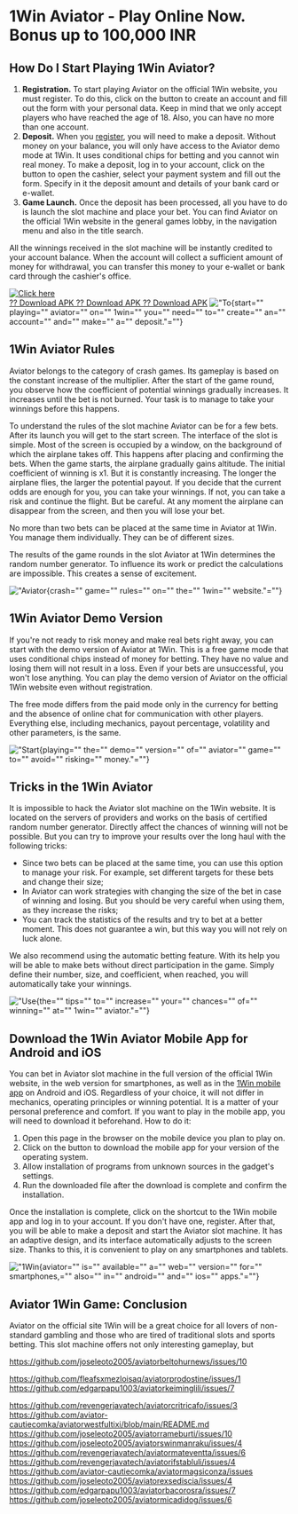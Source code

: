 # 1Win Aviator - Play Online Now. Bonus up to 100,000 INR

## How Do I Start Playing 1Win Aviator?

1.  **Registration.** To start playing Aviator on the official 1Win
    website, you must register. To do this, click on the button to
    create an account and fill out the form with your personal data.
    Keep in mind that we only accept players who have reached the age
    of 18. Also, you can have no more than one account.
2.  **Deposit.** When you
    [register](\%22https://1winbet.in/registration/\%22), you will need
    to make a deposit. Without money on your balance, you will only have
    access to the Aviator demo mode at 1Win. It uses conditional chips
    for betting and you cannot win real money. To make a deposit, log in
    to your account, click on the button to open the cashier, select
    your payment system and fill out the form. Specify in it the deposit
    amount and details of your bank card or e-wallet.
3.  **Game Launch.** Once the deposit has been processed, all you have
    to do is launch the slot machine and place your bet. You can find
    Aviator on the official 1Win website in the general games lobby, in
    the navigation menu and also in the title search.

All the winnings received in the slot machine will be instantly credited
to your account balance. When the account will collect a sufficient
amount of money for withdrawal, you can transfer this money to your
e-wallet or bank card through the cashier's office.

[![Click
here](https://readscoops.com/wp-content/uploads/2023/03/Readscoop-aviator-1-1.jpg)](https://traff.sbs/deff)\
[?? Download APK ?? Download APK ?? Download
APK](https://traff.sbs/deff)
!["To](\%22https://1winbet.in/wp-content/uploads/2024/02/aviator-1win-how-start.webp\%22){start=""
playing="" aviator="" on="" 1win="" you="" need="" to="" create="" an=""
account="" and="" make="" a="" deposit."=""}

## 1Win Aviator Rules

Aviator belongs to the category of crash games. Its gameplay is based on
the constant increase of the multiplier. After the start of the game
round, you observe how the coefficient of potential winnings gradually
increases. It increases until the bet is not burned. Your task is to
manage to take your winnings before this happens.

To understand the rules of the slot machine Aviator can be for a few
bets. After its launch you will get to the start screen. The interface
of the slot is simple. Most of the screen is occupied by a window, on
the background of which the airplane takes off. This happens after
placing and confirming the bets. When the game starts, the airplane
gradually gains altitude. The initial coefficient of winning is x1. But
it is constantly increasing. The longer the airplane flies, the larger
the potential payout. If you decide that the current odds are enough for
you, you can take your winnings. If not, you can take a risk and
continue the flight. But be careful. At any moment the airplane can
disappear from the screen, and then you will lose your bet.

No more than two bets can be placed at the same time in Aviator at 1Win.
You manage them individually. They can be of different sizes.

The results of the game rounds in the slot Aviator at 1Win determines
the random number generator. To influence its work or predict the
calculations are impossible. This creates a sense of excitement.

!["Aviator](\%22https://1winbet.in/wp-content/uploads/2024/02/aviator-1win-rules.webp\%22){crash=""
game="" rules="" on="" the="" 1win="" website."=""}

## 1Win Aviator Demo Version

If you're not ready to risk money and make real bets right away, you can
start with the demo version of Aviator at 1Win. This is a free game mode
that uses conditional chips instead of money for betting. They have no
value and losing them will not result in a loss. Even if your bets are
unsuccessful, you won't lose anything. You can play the demo version of
Aviator on the official 1Win website even without registration.

The free mode differs from the paid mode only in the currency for
betting and the absence of online chat for communication with other
players. Everything else, including mechanics, payout percentage,
volatility and other parameters, is the same.

!["Start](\%22https://1winbet.in/wp-content/uploads/2024/02/aviator-1win-demo-version.webp\%22){playing=""
the="" demo="" version="" of="" aviator="" game="" to="" avoid=""
risking="" money."=""}

## Tricks in the 1Win Aviator

It is impossible to hack the Aviator slot machine on the 1Win website.
It is located on the servers of providers and works on the basis of
certified random number generator. Directly affect the chances of
winning will not be possible. But you can try to improve your results
over the long haul with the following tricks:

-   Since two bets can be placed at the same time, you can use this
    option to manage your risk. For example, set different targets for
    these bets and change their size;
-   In Aviator can work strategies with changing the size of the bet in
    case of winning and losing. But you should be very careful when
    using them, as they increase the risks;
-   You can track the statistics of the results and try to bet at a
    better moment. This does not guarantee a win, but this way you will
    not rely on luck alone.

We also recommend using the automatic betting feature. With its help you
will be able to make bets without direct participation in the game.
Simply define their number, size, and coefficient, when reached, you
will automatically take your winnings.

!["Use](\%22https://1winbet.in/wp-content/uploads/2024/02/aviator-1win-tricks.webp\%22){the=""
tips="" to="" increase="" your="" chances="" of="" winning="" at=""
1win="" aviator."=""}

## Download the 1Win Aviator Mobile App for Android and iOS

You can bet in Aviator slot machine in the full version of the official
1Win website, in the web version for smartphones, as well as in the
[1Win mobile app](\%22https://1winbet.in/app/\%22) on Android and iOS.
Regardless of your choice, it will not differ in mechanics, operating
principles or winning potential. It is a matter of your personal
preference and comfort. If you want to play in the mobile app, you will
need to download it beforehand. How to do it:

1.  Open this page in the browser on the mobile device you plan to play
    on.
2.  Click on the button to download the mobile app for your version of
    the operating system.
3.  Allow installation of programs from unknown sources in the gadget's
    settings.
4.  Run the downloaded file after the download is complete and confirm
    the installation.

Once the installation is complete, click on the shortcut to the 1Win
mobile app and log in to your account. If you don't have one, register.
After that, you will be able to make a deposit and start the Aviator
slot machine. It has an adaptive design, and its interface automatically
adjusts to the screen size. Thanks to this, it is convenient to play on
any smartphones and tablets.

!["1Win](\%22https://1winbet.in/wp-content/uploads/2024/02/aviator-1win-mobile-app.webp\%22){aviator=""
is="" available="" a="" web="" version="" for="" smartphones,="" also=""
in="" android="" and="" ios="" apps."=""}

## Aviator 1Win Game: Conclusion

Aviator on the official site 1Win will be a great choice for all lovers
of non-standard gambling and those who are tired of traditional slots
and sports betting. This slot machine offers not only interesting
gameplay, but

https://github.com/joseleoto2005/aviatorbeltohurnews/issues/10

https://github.com/fleafsxmezloisaq/aviatorprodostine/issues/1
https://github.com/edgarpapu1003/aviatorkeiminglili/issues/7

https://github.com/revengerjavatech/aviatorcritricafo/issues/3
https://github.com/aviator-cautiecomka/aviatorwestfultixi/blob/main/README.md
https://github.com/joseleoto2005/aviatorrameburti/issues/10
https://github.com/joseleoto2005/aviatorswinmanraku/issues/4
https://github.com/revengerjavatech/aviatormateventta/issues/6
https://github.com/revengerjavatech/aviatorifstabluli/issues/4
https://github.com/aviator-cautiecomka/aviatormagsiconza/issues
https://github.com/joseleoto2005/aviatorexsediscia/issues/4
https://github.com/edgarpapu1003/aviatorbacorosra/issues/7
https://github.com/joseleoto2005/aviatormicadidog/issues/6
